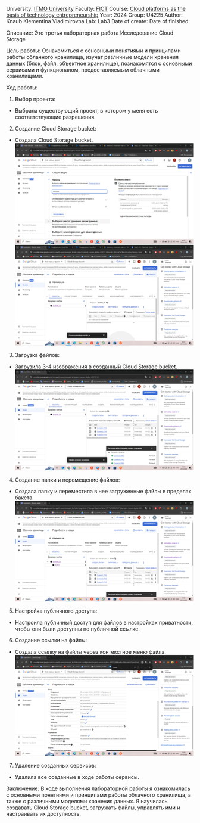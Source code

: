University: [ITMO University](https://itmo.ru/ru/)
Faculty: [FICT](https://fict.itmo.ru)
Course: [Cloud platforms as the basis of technology entrepreneurship](https://itmo-ict-faculty.github.io/cloud-platforms-as-the-basis-of-technology-entrepreneurship/education/labs/)
Year: 2024
Group: U4225
Author: Knaub Klementina Vladimirovna
Lab: Lab3
Date of create: 
Date of finished: 

Описание:
Это третья лабораторная работа Исследование Cloud Storage

Цель работы:
Ознакомиться с основными понятиями и принципами работы облачного хранилища, изучат различные модели хранения данных (блок, файл, объектное хранилище), познакомятся с основными сервисами и функционалом, предоставляемым облачными хранилищами.

Ход работы:

1. Выбор проекта: 
- Выбрала существующий проект, в котором у меня есть соответствующие разрешения.
2. Создание Cloud Storage bucket:  
- Создала Cloud Storage bucket.
	![1](/lab3/1.jpg)
	![1](/lab3/2.jpg)
3. Загрузка файлов:  
- Загрузила 3-4 изображения в созданный Cloud Storage bucket.
	![1](/lab3/3.jpg)
4. Создание папки и перемещение файлов:  
- Создала папку и переместила в нее загруженные файлы в пределах бакета.
	![1](/lab3/4.jpg)
5. Настройка публичного доступа:  
- Настроила публичный доступ для файлов в настройках приватности, чтобы они были доступны по публичной ссылке.
6. Создание ссылки на файлы:  
- Создала ссылку на файлы через контекстное меню файла.
	![1](/lab3/5.jpg)
7. Удаление созданных сервисов:  
- Удалила все созданные в ходе работы сервисы.

Заключение: 
В ходе выполнения лабораторной работы я ознакомилась с основными понятиями и принципами работы облачного хранилища, а также с различными моделями хранения данных. Я научилась создавать Cloud Storage bucket, загружать файлы, управлять ими и настраивать их доступность. 
